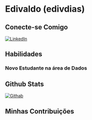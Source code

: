 # Edivaldo (edivdias)

## Conecte-se Comigo
[![LinkedIn](https://img.shields.io/badge/LinkedIn-000?style=for-the-badge&logo=linkedin&logoColor=0E76A8)](https://www.linkedin.com/in/edivaldo-aparecido-dias-69aaa11b7/)
## Habilidades
### Novo Estudante na área de Dados
## Github Stats
[![Githab](https://img.shields.io/badge/Github-000?style=for-the-badge&logo=github)](https://www.github.com/edivaldoapdias/)
## Minhas Contribuições